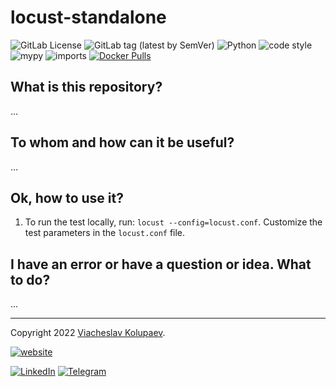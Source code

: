 locust-standalone
=======

![GitLab License](https://img.shields.io/gitlab/license/vkolupaev/locust-standalone?color=informational)
![GitLab tag (latest by SemVer)](https://img.shields.io/gitlab/v/tag/vkolupaev/locust-standalone)
![Python](https://img.shields.io/static/v1?label=Python&message=3.10&color=informational&logo=python&logoColor=white)
![code style](https://img.shields.io/static/v1?label=code%20style&message=wemake-python-styleguide&color=informational)
![mypy](https://img.shields.io/static/v1?label=mypy&message=checked&color=informational)
![imports](https://img.shields.io/static/v1?label=imports&message=isort&color=informational)
[![Docker Pulls](
https://img.shields.io/docker/pulls/vkolupaev/locust-standalone?color=informational&logo=docker&logoColor=white
)](https://hub.docker.com/r/vkolupaev/locust-standalone)

[//]: # "![GitLab stars](https://img.shields.io/gitlab/stars/vkolupaev/locust-standalone?style=social)"
[//]: # "![GitHub Repo stars](https://img.shields.io/github/stars/ViacheslavKolupaev/locust-standalone?style=social)"

## What is this repository?
...

## To whom and how can it be useful?
...

## Ok, how to use it?
1. To run the test locally, run: `locust --config=locust.conf`. Customize the test parameters in the `locust.conf` file.

## I have an error or have a question or idea. What to do?
...

---

Copyright 2022 [Viacheslav Kolupaev](
https://vkolupaev.com/?utm_source=readme&utm_medium=link&utm_campaign=locust_standalone
).

[![website](
https://img.shields.io/static/v1?label=website&message=vkolupaev.com&color=blueviolet&style=for-the-badge&
)](https://vkolupaev.com/?utm_source=readme&utm_medium=badge&utm_campaign=locust_standalone)

[![LinkedIn](
https://img.shields.io/static/v1?label=LinkedIn&message=vkolupaev&color=informational&style=flat&logo=linkedin
)](https://www.linkedin.com/in/vkolupaev/)
[![Telegram](
https://img.shields.io/static/v1?label=Telegram&message=@vkolupaev&color=informational&style=flat&logo=telegram
)](https://t.me/vkolupaev/)
